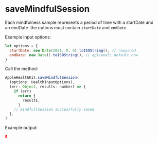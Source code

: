 # saveMindfulSession

Each mindfulness sample represents a period of time with a startDate and an endDate.
the options must contain `startDate` and `endDate`

Example input options:

```javascript
let options = {
  startDate: new Date(2021, 0, 0).toISOString(), // required
  endDate: new Date().toISOString(), // optional; default now
}
```

Call the method:

```javascript
AppleHealthKit.saveMindfulSession(
  (options: HealthInputOptions),
  (err: Object, results: number) => {
    if (err)
      return {
        results,
      }
    // mindfullSession successfully saved
  },
)
```

Example output:

```json
0
```
